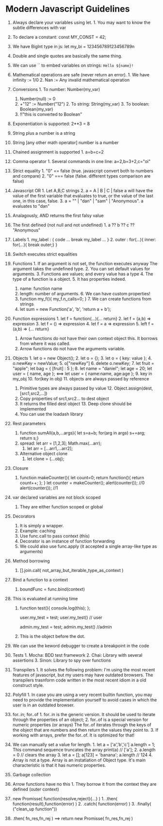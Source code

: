 # Modern Javascript Guidelines
  1. Always declare your variables using let.
    1. You may want to know the subtle differences with var
  2. To declare a constant: const MY_CONST = 42;
  3. We have BigInt type in js: let my_bi = 123456789123456789n
  4. Double and single quotes are basically the same thing.
  5. We can use `` to embed variables on strings: `Hello ${name}!`
  6. Mathematical operations are safe (never return an error).
    1. We have infinity := 1/0
    2. Nan := Any invalid mathematical operation
  7. Conversions
    1. To number: Number(my_var)
      1. Number(null) := 0
      2. +"12" := Number("12")
    2. To string: String(my_var)
    3. To boolean: Boolean(my_var)
      1. !!"this is converted to Boolean"
  8. Exponentiation is supported: 2**3 = 8
  9. String plus a number is a string
  10. String [any other math operator] number is a number
  11. Chained assignment is supported
    1. a=b=c=2
  12. Comma operator
    1. Several commands in one line: a=2,b=3+2,c="oi"
  13. Strict equality
    1. "0" == false (true. javascript convert both to numbers and compare)
    2. "0" === false (false. different types comparison are false)
  14. Javascript OR
    1. Let A,B,C strings
    2. a = A | B | C | false
      a will have the value of the first variable that evaluates to true, or
      the value of the last one, in this case, false.
    3. a = "" | "dan" | "sam" | "Anonymous".
      a evaluates to "dan"
  15. Analagously, AND returns the first falsy value
  16. The first defined (not null and not undefined)
    1. a ?? b ?? c ?? "Anonymous"
  17. Labels
    1. my_label : { code ... break my_label ... }
    2. outer : for(...){ inner: for(...){ break outer;} }
  18. Switch executes strict equalities
  19. Functions
    1. If an argument is not set, the function executes anyway
    The argument takes the undefined type.
    2. You can set default values for arguments.
    3. Functions are values; and every value has a type
    4. The type of a function is a object.
    5. It has properties indeed.
      1. name: function name
      2. length: number of arguments.
    6. We can have custom properties!
      1. function my_f(){ my_f.n_calls=0; }
    7. We can create functions from strings
      1. let sum = new Function('a', 'b', 'return a + b');
  20. Function expressions
    1. let f = function(...){... return}
    2. let f = (a,b) => expression
    3. let f = () => expression
    4. let f = a => expression
    5. left f = (a,b) => {... return}
      1. Arrow functions do not have their own context object this.
         It borrows from where it was called.
      2. Arrow functions do not have the arguments variable.
  21. Objects
    1. let o = new Object();
    2. let o = {};
    3. let o = { key: value };
    4. o.newKey = newValue;
    5. o["newKey"]
    6. delete o.newKey;
    7. let fruit = "apple";
       let bag = {
         [fruit] : 5
       };
    8. let name = "daniel";
       let age = 20;
       let user = {
         name,
         age
       }; <==>
       let user = {
         name:name,
         age:age
       };
    9. key in my_obj
    10. for(key in obj)
    11. objects are always passed by reference
       1. Primitive types are always passed by value
    12. Object.assign(dest, [src1,src2,...])
       1. Copy properties of src1,src2... to dest object
       2. It returns the filled dest object
    13. Deep clone should be implemented
       1. You can use the loadash library
  22. Rest parameters
       1. function sumAll(a,b,...args){ let s=a+b; for(arg in args) s+=arg; return s;}
       2. spread: let arr = [1,2,3]; Math.max(...arr);
          1. let arr = [...arr1,...arr2];
       3. Alternative object clone
          1. let clone = {...obj};
  23. Closure
       1. function makeCounter(){
         let count=0;
         return function(){ return count++; };
       }
       let counter = makeCounter();
       alert(counter()); //0
       alert(counter()); //1
  24. var declared variables are not block scoped
       1. They are either function scoped or global
  25. Decorators
       1. It is simply a wrapper.
       2. Example: caching
       3. Use func.call to pass context (this)
       4. Decorator is an instance of function forwarding
       5. We could also use func.apply (it accepted a single array-like type as arguments)
  26. Method borrowing
       1. [].join.call( not_array_but_iterable_type_as_context )
  27. Bind a function to a context
       1. boundFunc = func.bind(context)
  28. This is evaluated at running time
       1. function test(){
            console.log(this);
          };

          user.my_test = test;
          user.my_test() // user

          admin.my_test = test;
          admin.my_test() //admin
        2. This is the object before the dot.

  29. We can use the keword debugger to create a breakpoint in the code
  30. Tests
    1. Mocha: BDD test framework
    2. Chai: Library with several assertions
    3. Sinon: Library to spy over functions
  31. Transpilers
    1. It solves the following problem:
    I'm using the most recent features of javascript,
    but my users may have outdated browsers.
    The transpilers trasnform code written in the
    most recent idiom in a old construct style.
  32. Polyfill
    1. In case you are using a very recent builtin
    function, you may need to provide the implementation
    yourself to avoid cases in which the user is in an
    outdated browser.
  33. for..in; for..of
    1. for..in is the generic version.
    It should be used to iterate through the
    properties of an object;
    2. for..of is a special version for
    numeric properties (or arrays)
      The for..of iterates through the keys
      of the object that are numbers and then
      return the values they point to.
    3. If working with arrays, prefer the
    for..of. It is optimized for that!
  34. We can manually set a value for length.
    1. let a = ['a','b','c']
       a.length = 1;
       This command sequence truncates the array
       print(a) // ['a'];
    2. a.length = 0 // clears the array
    3. let a = [];
       a[123] = 'banana';
       a.length // 124
    4. Array is not a type. Array is an instatiation
       of Object type. It's main characteristic is that
       it has numeric properties.
   35. Garbage collection
   36. Arrow functions have no this
    1. They borrow it from the context they are defined
       (outer context)
   37. new Promisse( function(resolve,reject){...} )
    1. .then( function(result),function(error) )
    2. .catch( function(error) )
    3. .finally( ("clean_up function"))
   38. .then( fn_res,fn_rej )
       ==>
       return new Promisse( fn_res,fn_rej )
